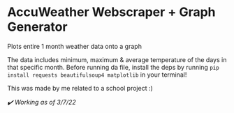 # AccuWeather Webscraper + Graph Generator 
Plots entire 1 month weather data onto a graph

The data includes minimum, maximum & average temperature of the days in that specific month.
Before running da file, install the deps by running
`pip install requests beautifulsoup4 matplotlib`
in your terminal!

This was made by me related to a school project :)

*✔️ Working as of 3/7/22*
